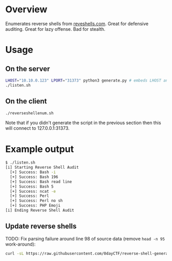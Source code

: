 # Overview

Enumerates reverse shells from [reveshells.com](https://www.revshells.com/). Great for defensive auditing. Great for lazy offense. Bad for stealth.

# Usage

## On the server

```bash
LHOST="10.10.0.123" LPORT="31373" python3 generate.py # embeds LHOST and LPORT in reverseshellenum.sh
./listen.sh
```

## On the client

```bash
./reverseshellenum.sh
```

Note that if you didn't generate the script in the previous section then this will connect to 127.0.0.1:31373.

# Example output

```bash
$ ./listen.sh
[i] Starting Reverse Shell Audit
  [+] Success: Bash -i
  [+] Success: Bash 196
  [+] Success: Bash read line
  [+] Success: Bash 5
  [+] Success: ncat -e
  [+] Success: Perl
  [+] Success: Perl no sh
  [+] Success: PHP Emoji
[i] Ending Reverse Shell Audit
```

## Update reverse shells

TODO: Fix parsing failure around line 98 of source data (remove `head -n 95` work-around):
```bash
curl -sL https://raw.githubusercontent.com/0dayCTF/reverse-shell-generator/main/js/data.js | grep -v msfvenom | grep -A 1 -B 3 linux | grep -vE '^--$' | sed 's/^\s*\},/}/' | head -n 95 | jq -s . > shells.json
```